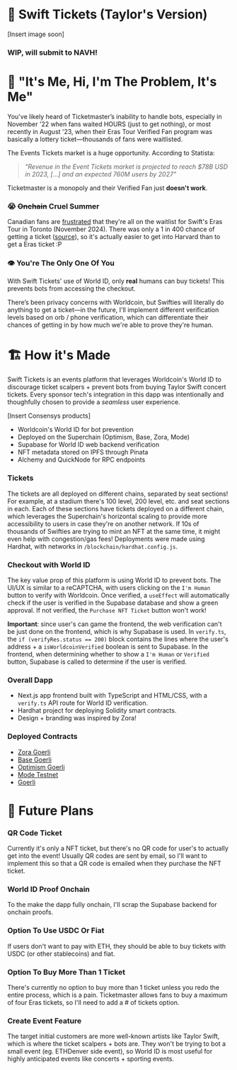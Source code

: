 # 🎤 Swift Tickets (Taylor's Version)

[Insert image soon]

### WIP, will submit to NAVH!

# 🤖 "It's Me, Hi, I'm The Problem, It's Me"
You've likely heard of Ticketmaster’s inability to handle bots, especially in November '22 when fans waited HOURS (just to get nothing), or most recently in August '23, when their Eras Tour Verified Fan program was basically a lottery ticket—thousands of fans were waitlisted.

The Events Tickets market is a huge opportunity. According to Statista:
> _"Revenue in the Event Tickets market is projected to reach $78B USD in 2023, [...] and an expected 760M users by 2027"_

Ticketmaster is a monopoly and their Verified Fan just **doesn't work**.

### 😭 ~~Onchain~~ Cruel Summer
Canadian fans are [frustrated](https://ca.style.yahoo.com/canadian-taylor-swift-fans-toronto-shows-waitlist-142720549.html) that they're all on the waitlist for Swift's Eras Tour in Toronto (November 2024). There was only a 1 in 400 chance of getting a ticket ([source](https://www.theglobeandmail.com/canada/article-taylor-swift-canada-tickets-codes-percentage/)), so it's actually easier to get into Harvard than to get a Eras ticket :P

### 👁️ You're The Only One Of You
With Swift Tickets' use of World ID, only **real** humans can buy tickets! This prevents bots from accessing the checkout.

There’s been privacy concerns with Worldcoin, but Swifties will literally do anything to get a ticket—in the future, I'll implement different verification levels based on orb / phone verification, which can differentiate their chances of getting in by how much we're able to prove they're human.

# 🏗️ How it's Made
Swift Tickets is an events platform that leverages Worldcoin's World ID to discourage ticket scalpers + prevent bots from buying Taylor Swift concert tickets. Every sponsor tech's integration in this dapp was intentionally and thoughfully chosen to provide a _seamless_ user experience.

[Insert Consensys products]

- Worldcoin's World ID for bot prevention
- Deployed on the Superchain (Optimism, Base, Zora, Mode)
- Supabase for World ID web backend verification
- NFT metadata stored on IPFS through Pinata
- Alchemy and QuickNode for RPC endpoints

### Tickets
The tickets are all deployed on different chains, separated by seat sections! For example, at a stadium there's 100 level, 200 level, etc. and seat sections in each. Each of these sections have tickets deployed on a different chain, which leverages the Superchain's horizontal scaling to provide more accessibility to users in case they're on another network. If 10s of thousands of Swifties are trying to mint an NFT at the same time, it might even help with congestion/gas fees! Deployments were made using Hardhat, with networks in `/blockchain/hardhat.config.js`.

### Checkout with World ID
The key value prop of this platform is using World ID to prevent bots. The UI/UX is similar to a reCAPTCHA, with users clicking on the `I'm Human` button to verify with Worldcoin. Once verified, a `useEffect` will automatically check if the user is verified in the Supabase database and show a green approval. If not verified, the `Purchase NFT Ticket` button won't work!

**Important**: since user's can game the frontend, the web verification can't be just done on the frontend, which is why Supabase is used. In `verify.ts`, the `if (verifyRes.status == 200)` block contains the lines where the user's address + a `isWorldcoinVerified` boolean is sent to Supabase. In the frontend, when determining whether to show a `I'm Human` or `Verified` button, Supabase is called to determine if the user is verified.

### Overall Dapp
- Next.js app frontend built with TypeScript and HTML/CSS, with a `verify.ts` API route for World ID verification.
- Hardhat project for deploying Solidity smart contracts.
- Design + branding was inspired by Zora!

### Deployed Contracts
- [Zora Goerli](https://testnet.explorer.zora.energy/address/0x8a204761ffb6edd676ec28849de46d5e59f87fe1)
- [Base Goerli](https://goerli.basescan.org/address/0x2a6123eedea57303d2034f60a62c0c1529f06752)
- [Optimism Goerli](https://goerli-optimism.etherscan.io/address/0xb861d6d79123ada308e5f4030f458b402e2d131a)
- [Mode Testnet](https://sepolia.explorer.mode.network/address/0xb861d6d79123ADa308E5F4030F458b402E2D131A)
- [Goerli](https://goerli.etherscan.io/address/0x46224855ce16b2a5a8ddfab0578da8828d43f601)

# 🚀 Future Plans
### QR Code Ticket
Currently it's only a NFT ticket, but there's no QR code for user's to actually get into the event! Usually QR codes are sent by email, so I'll want to implement this so that a QR code is emailed when they purchase the NFT ticket.

### World ID Proof Onchain
To the make the dapp fully onchain, I'll scrap the Supabase backend for onchain proofs.

### Option To Use USDC Or Fiat
If users don't want to pay with ETH, they should be able to buy tickets with USDC (or other stablecoins) and fiat.

### Option To Buy More Than 1 Ticket
There's currently no option to buy more than 1 ticket unless you redo the entire process, which is a pain. Ticketmaster allows fans to buy a maximum of four Eras tickets, so I'll need to add a # of tickets option.

### Create Event Feature
The target initial customers are more well-known artists like Taylor Swift, which is where the ticket scalpers + bots are. They won't be trying to bot a small event (eg. ETHDenver side event), so World ID is most useful for highly anticipated events like concerts + sporting events.
